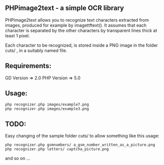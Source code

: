 PHPimage2text - a simple OCR library
------------------------------------

PHPimage2text allows you to recognize text characters extracted from images, produced for example by imagettftext().
It assumes that each character is separated by the other characters by transparent lines thick at least 1 pixel.

Each character to be recognized, is stored inside a PNG image in the folder cuts/ , in a suitably named file.

Requirements:
--------------

GD Version => 2.0
PHP Version => 5.0

Usage:
--------------

    php recognizer.php images/example7.png
    php recognizer.php images/example3.png

TODO:
-----

Easy changing of the sample folder cuts/ to allow something like this usage:

    php recognizer.php gsmnumbers/ a_gsm_number_written_as_a_picture.png
    php recognizer.php letters/ captcha_picture.png

and so on ...

